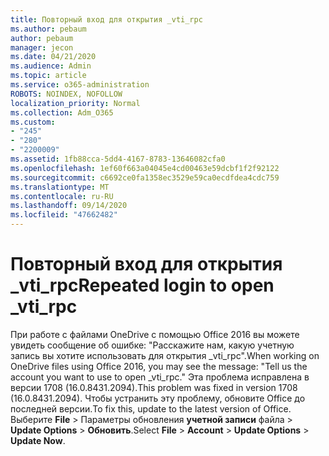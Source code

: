 ```yaml
---
title: Повторный вход для открытия _vti_rpc
ms.author: pebaum
author: pebaum
manager: jecon
ms.date: 04/21/2020
ms.audience: Admin
ms.topic: article
ms.service: o365-administration
ROBOTS: NOINDEX, NOFOLLOW
localization_priority: Normal
ms.collection: Adm_O365
ms.custom:
- "245"
- "280"
- "2200009"
ms.assetid: 1fb88cca-5dd4-4167-8783-13646082cfa0
ms.openlocfilehash: 1ef60f663a04045e4cd00463e59dcbf1f2f92122
ms.sourcegitcommit: c6692ce0fa1358ec3529e59ca0ecdfdea4cdc759
ms.translationtype: MT
ms.contentlocale: ru-RU
ms.lasthandoff: 09/14/2020
ms.locfileid: "47662482"
---
```

# <a name="repeated-login-to-open-_vti_rpc"></a><span data-ttu-id="dcac7-102">Повторный вход для открытия _vti_rpc</span><span class="sxs-lookup"><span data-stu-id="dcac7-102">Repeated login to open _vti_rpc</span></span>

<span data-ttu-id="dcac7-103">При работе с файлами OneDrive с помощью Office 2016 вы можете увидеть сообщение об ошибке: "Расскажите нам, какую учетную запись вы хотите использовать для открытия _vti_rpc".</span><span class="sxs-lookup"><span data-stu-id="dcac7-103">When working on OneDrive files using Office 2016, you may see the message: "Tell us the account you want to use to open _vti_rpc."</span></span> <span data-ttu-id="dcac7-104">Эта проблема исправлена в версии 1708 (16.0.8431.2094).</span><span class="sxs-lookup"><span data-stu-id="dcac7-104">This problem was fixed in version 1708 (16.0.8431.2094).</span></span> <span data-ttu-id="dcac7-105">Чтобы устранить эту проблему, обновите Office до последней версии.</span><span class="sxs-lookup"><span data-stu-id="dcac7-105">To fix this, update to the latest version of Office.</span></span> <span data-ttu-id="dcac7-106">Выберите **File** \> Параметры обновления **учетной записи** файла \> **Update Options** \> **Обновить**.</span><span class="sxs-lookup"><span data-stu-id="dcac7-106">Select **File** \> **Account** \> **Update Options** \> **Update Now**.</span></span>
  